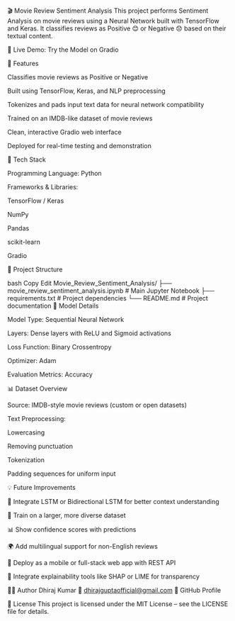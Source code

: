 🎬 Movie Review Sentiment Analysis
This project performs Sentiment Analysis on movie reviews using a Neural Network built with TensorFlow and Keras. It classifies reviews as Positive 😊 or Negative 😞 based on their textual content.

🔗 Live Demo:
Try the Model on Gradio

📌 Features

Classifies movie reviews as Positive or Negative

Built using TensorFlow, Keras, and NLP preprocessing

Tokenizes and pads input text data for neural network compatibility

Trained on an IMDB-like dataset of movie reviews

Clean, interactive Gradio web interface

Deployed for real-time testing and demonstration

🧠 Tech Stack

Programming Language: Python

Frameworks & Libraries:

TensorFlow / Keras

NumPy

Pandas

scikit-learn

Gradio

📁 Project Structure

bash
Copy
Edit
Movie_Review_Sentiment_Analysis/
├── movie_review_sentiment_analysis.ipynb  # Main Jupyter Notebook
├── requirements.txt                       # Project dependencies
└── README.md                              # Project documentation
🧪 Model Details

Model Type: Sequential Neural Network

Layers: Dense layers with ReLU and Sigmoid activations

Loss Function: Binary Crossentropy

Optimizer: Adam

Evaluation Metrics: Accuracy

📊 Dataset Overview

Source: IMDB-style movie reviews (custom or open datasets)

Text Preprocessing:

Lowercasing

Removing punctuation

Tokenization

Padding sequences for uniform input

💡 Future Improvements

🔁 Integrate LSTM or Bidirectional LSTM for better context understanding

🧾 Train on a larger, more diverse dataset

📊 Show confidence scores with predictions

🌍 Add multilingual support for non-English reviews

📱 Deploy as a mobile or full-stack web app with REST API

🧪 Integrate explainability tools like SHAP or LIME for transparency

👨‍💻 Author
Dhiraj Kumar
📧 dhirajguptaofficial@gmail.com
🔗 GitHub Profile

📄 License
This project is licensed under the MIT License – see the LICENSE file for details.
